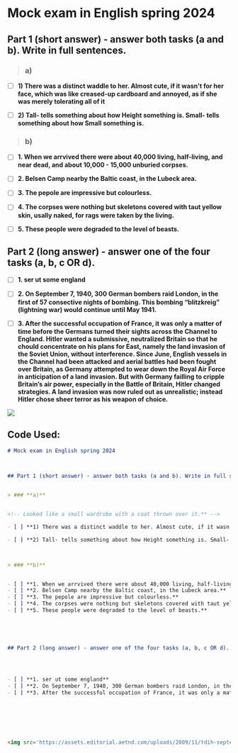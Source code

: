 # Mock exam in English spring 2024



## Part 1 (short answer) - answer both tasks (a and b). Write in full sentences.


> ### **a)**


<!-- Looked like a small wardrobe with a coat thrown over it.** -->

- [ ] **1) There was a distinct waddle to her. Almost cute, if it wasn't for her face, which was like creased-up cardboard and annoyed, as if she was merely tolerating all of it**

- [ ] **2) Tall- tells something about how Height something is. Small- tells something about how Small something is.**



> ### **b)**


- [ ] **1. When we arrvived there were about 40,000 living, half-living, and near dead, and about 10,000 - 15,000 unburied corpses.**
- [ ] **2. Belsen Camp nearby the Baltic coast, in the Lubeck area.**
- [ ] **3. The pepole are impressive but colourless.**
- [ ] **4. The corpses were nothing but skeletons covered with taut yellow skin, usally naked, for rags were taken by the living.**
- [ ] **5. These people were degraded to the level of beasts.**





## Part 2 (long answer) - answer one of the four tasks (a, b, c OR d).




- [ ] **1. ser ut some england**
- [ ] **2. On September 7, 1940, 300 German bombers raid London, in the first of 57 consective nights of bombing. This bombing “blitzkreig” (lightning war) would continue until May 1941.**
- [ ] **3. After the successful occupation of France, it was only a matter of time before the Germans turned their sights across the Channel to England. Hitler wanted a submissive, neutralized Britain so that he chould concentrate on his plans for East, namely the land invasion of the Soviet Union, without interference. Since June, English vessels in the Channel had been attacked and aerial battles had been fought over Britain, as Germany attempted to wear down the Royal Air Force in anticipation of a land invasion. But with Germany failling to cripple Britain’s air power, especially in the Battle of Britain, Hitler changed strategies. A land invasion was now ruled out as unrealistic; instead Hitler chose sheer terror as his weapon of choice.**







<img src='https://assets.editorial.aetnd.com/uploads/2009/11/tdih-september-7-gettyimages-96832124.jpg'></img>

## Code Used:

```md
# Mock exam in English spring 2024



## Part 1 (short answer) - answer both tasks (a and b). Write in full sentences.


> ### **a)**


<!-- Looked like a small wardrobe with a coat thrown over it.** -->

- [ ] **1) There was a distinct waddle to her. Almost cute, if it wasn't for her face, which was like creased-up cardboard and annoyed, as if she was merely tolerating all of it**

- [ ] **2) Tall- tells something about how Height something is. Small- tells something about how Small something is.**



> ### **b)**


- [ ] **1. When we arrvived there were about 40,000 living, half-living, and near dead, and about 10,000 - 15,000 unburied corpses.**
- [ ] **2. Belsen Camp nearby the Baltic coast, in the Lubeck area.**
- [ ] **3. The pepole are impressive but colourless.**
- [ ] **4. The corpses were nothing but skeletons covered with taut yellow skin, usally naked, for rags were taken by the living.**
- [ ] **5. These people were degraded to the level of beasts.**





## Part 2 (long answer) - answer one of the four tasks (a, b, c OR d).




- [ ] **1. ser ut some england**
- [ ] **2. On September 7, 1940, 300 German bombers raid London, in the first of 57 consective nights of bombing. This bombing “blitzkreig” (lightning war) would continue until May 1941.**
- [ ] **3. After the successful occupation of France, it was only a matter of time before the Germans turned their sights across the Channel to England. Hitler wanted a submissive, neutralized Britain so that he chould concentrate on his plans for East, namely the land invasion of the Soviet Union, without interference. Since June, English vessels in the Channel had been attacked and aerial battles had been fought over Britain, as Germany attempted to wear down the Royal Air Force in anticipation of a land invasion. But with Germany failling to cripple Britain’s air power, especially in the Battle of Britain, Hitler changed strategies. A land invasion was now ruled out as unrealistic; instead Hitler chose sheer terror as his weapon of choice.**







<img src='https://assets.editorial.aetnd.com/uploads/2009/11/tdih-september-7-gettyimages-96832124.jpg'></img>
```
